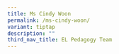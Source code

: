 ```yaml
---
title: Ms Cindy Woon
permalink: /ms-cindy-woon/
variant: tiptap
description: ""
third_nav_title: EL Pedagogy Team
---
```

